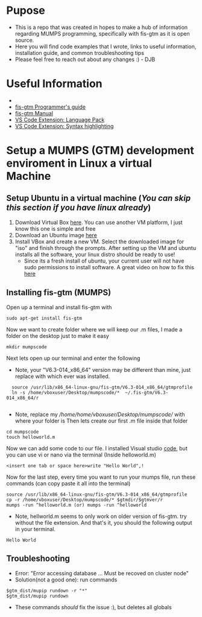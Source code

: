 # Pupose
- This is a repo that was created in hopes to make a hub of information regarding MUMPS programming, specifically with fis-gtm as it is open source.
- Here you will find code examples that I wrote, links to useful information, installation guide, and common troubleshooting tips
- Please feel free to reach out about any changes :) - DJB

# Useful Information
- 
- [fis-gtm Programmer's guide](http://tinco.pair.com/bhaskar/gtm/doc/books/pg/UNIX_manual/index.html)
- [fis-gtm Manual](http://www.mumps.cz/gtm/books/pg/UNIX_manual/webhelp/content/preface.html)
- [VS Code Extension: Language Pack](https://marketplace.visualstudio.com/items?itemName=jewuma.mumps-debug)
- [VS Code Extension: Syntax highlighting](https://marketplace.visualstudio.com/items?itemName=dsilin.mumps)
# Setup a MUMPS (GTM) development enviroment in Linux a virtual Machine

## Setup Ubuntu in a virtual machine (*You can skip this section if you have linux already*)
1. Download Virtual Box [here](https://www.virtualbox.org/wiki/Downloads). You can use another VM platform, I just know this one is simple and free
2. Download an Ubuntu image [here](https://ubuntu.com/download/desktop)
3. Install VBox and create a new VM. Select the downloaded image for "iso" and finish through the prompts.
   After setting up the VM and ubuntu installs all the software, your linux distro should be ready to use!
   - Since its a fresh install of ubuntu, your current user will not have sudo permissions to install software. A great video on how to fix this [here](https://www.youtube.com/watch?v=WBgkuGQkwzk)
   
## Installing fis-gtm (MUMPS)
  Open up a terminal and install fis-gtm with 
   ```
   sudo apt-get install fis-gtm
   ```
  Now we want to create folder where we will keep our .m files, I made a folder on the desktop just to make it easy
   ```
   mkdir mumpscode
   ```
   Next lets open up our terminal and enter the following
   - Note, your "V6.3-014_x86_64" version may be different than mine, just replace with which ever was installed.
   ```
     source /usr/lib/x86_64-linux-gnu/fis-gtm/V6.3-014_x86_64/gtmprofile
     ln -s /home/vboxuser/Desktop/mumpscode/*  ~/.fis-gtm/V6.3-014_x86_64/r
     
  ```
   - Note, replace my */home/home/vboxuser/Desktop/mumpscode/* with where your folder is
   Then lets create our first .m file inside that folder
   ```
   cd mumpscode
   touch helloworld.m
   ```
   Now we can add some code to our file. I installed Visual studio [code](https://code.visualstudio.com/download), but you can use vi or nano via the terminal
   (Inside helloworld.m)
   ```
   <insert one tab or space here>write "Hello World",!
   ```
  Now for the last step, every time you want to run your mumps file, run these commands (can copy paste it all into the terminal)
  ```
  source /usr/lib/x86_64-linux-gnu/fis-gtm/V6.3-014_x86_64/gtmprofile
  cp -r /home/vboxuser/Desktop/mumpscode/* $gtmdir/$gtmver/r
  mumps -run ^helloworld.m (or) mumps -run ^helloworld
  ```
  - Note, hellworld.m seems to only work on older version of fis-gtm. try without the file extension.
  And that's it, you should the following output in your terminal.
  ```
  Hello World
  ```
  
## Troubleshooting
  - Error: "Error accessing database ... Must be recoved on cluster node"
  - Solution(not a good one): run commands
  ```
  $gtm_dist/mupip rundown -r "*"
  $gtm_dist/mupip rundown
  ```
  - These commands *should* fix the issue :), but deletes all globals
